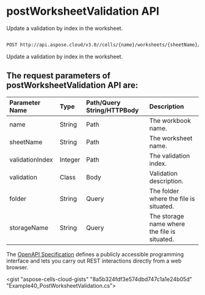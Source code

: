 # **postWorksheetValidation API**

Update a validation by index in the worksheet. 

```bash

POST http://api.aspose.cloud/v3.0//cells/{name}/worksheets/{sheetName}/validations/{validationIndex}

```
Update a validation by index in the worksheet.

## The request parameters of **postWorksheetValidation** API are: 

| Parameter Name | Type | Path/Query String/HTTPBody | Description | 
| :- | :- | :- |:- | 
|name|String|Path|The workbook name.|
|sheetName|String|Path|The worksheet name.|
|validationIndex|Integer|Path|The validation index.|
|validation|Class|Body|Validation description.|
|folder|String|Query|The folder where the file is situated.|
|storageName|String|Query|The storage name where the file is situated.|


The [OpenAPI Specification](https://reference.aspose.cloud/cells/#/WorksheetValidationsController/PostWorksheetValidation) defines a publicly accessible programming interface and lets you carry out REST interactions directly from a web browser.

<gist "aspose-cells-cloud-gists" "8a5b324fdf3e574dbd747c1a1e24b05d" "Example40_PostWorksheetValidation.cs">

